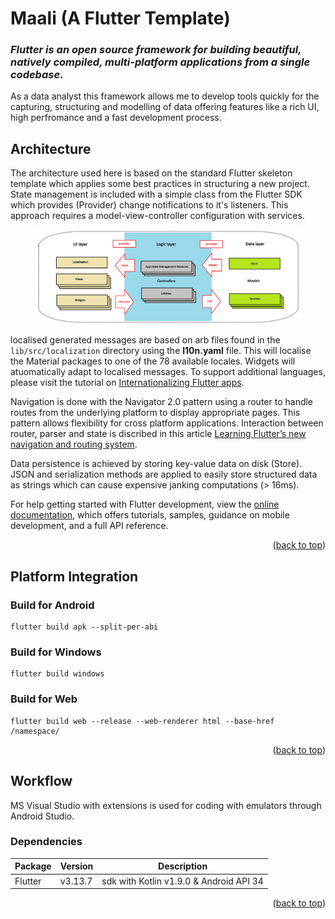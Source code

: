<!-- ABOUT THE PROJECT -->
<a id="readme-top"></a>
# Maali (A Flutter Template)

### *Flutter is an open source framework for building beautiful, natively compiled, multi-platform applications from a single codebase*.

As a data analyst this framework allows me to develop tools quickly for the capturing, structuring and modelling of data offering features like a rich UI, high perfromance and a fast development process. 

## Architecture

The architecture used here is based on the standard Flutter skeleton template which applies some best practices in structuring a new project. State management is included with a simple class from the Flutter SDK which provides (Provider) change notifications to it's listeners. This approach requires a model-view-controller configuration with services.

<figure>
    <center>
    <img src="./assets/doco/architecture.png">
    <center>
</figure>

localised generated messages are based on arb files found in the `lib/src/localization` directory using the **l10n.yaml** file. This will localise the Material packages to one of the 78 available locales. Widgets will atuomatically adapt to localised messages. To support additional languages, please visit the tutorial on [Internationalizing Flutter
apps](https://flutter.dev/docs/development/accessibility-and-localization/internationalization).

Navigation is done with the Navigator 2.0 pattern using a router to handle routes from the underlying platform to display appropriate pages. This pattern allows flexibility for cross platform applications. Interaction between router, parser and state is discribed in this article [Learning Flutter’s new navigation and routing system](https://medium.com/flutter/learning-flutters-new-navigation-and-routing-system-7c9068155ade).

Data persistence is achieved by storing key-value data on disk (Store). JSON and serialization methods are applied to easily store structured data as strings which can cause expensive janking computations (> 16ms).

For help getting started with Flutter development, view the [online documentation](https://flutter.dev/docs), which offers tutorials, samples, guidance on mobile development, and a full API reference.

<p align="right">(<a href="#readme-top">back to top</a>)</p>

## Platform Integration

### Build for Android
```
flutter build apk --split-per-abi
```

### Build for Windows
```
flutter build windows
```

### Build for Web
```
flutter build web --release --web-renderer html --base-href /namespace/
```

<p align="right">(<a href="#readme-top">back to top</a>)</p>

## Workflow

MS Visual Studio with extensions is used for coding with emulators through Android Studio.

### Dependencies

| Package | Version | Description |
| -----------   | ----------- | ----------- | 
| Flutter       | v3.13.7 | sdk with Kotlin v1.9.0 & Android API 34 |


<p align="right">(<a href="#readme-top">back to top</a>)</p>

